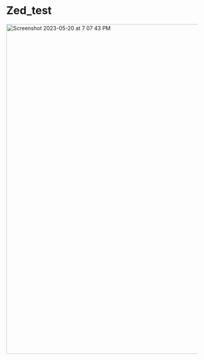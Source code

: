 # Zed_test


<img width="869" alt="Screenshot 2023-05-20 at 7 07 43 PM" src="https://github.com/Deba951/Zed_test/assets/83878346/2d72f3dc-1ac0-446c-82b7-439973a791d8">
